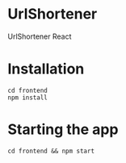 # UrlShortener

UrlShortener React <br/>

# Installation

```shell
cd frontend
npm install
```

# Starting the app

`cd frontend && npm start`

